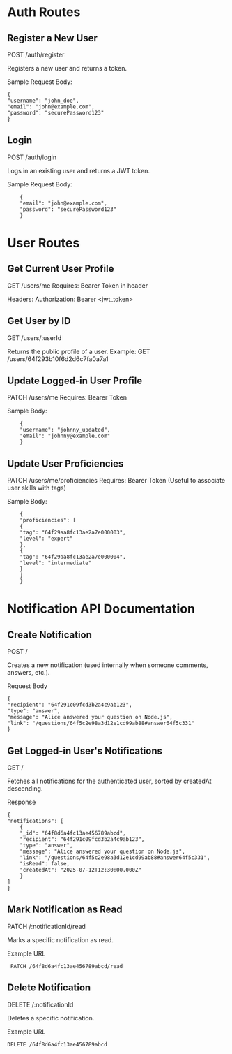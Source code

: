# Auth Routes

## Register a New User

POST /auth/register

Registers a new user and returns a token.

Sample Request Body:

    {
    "username": "john_doe",
    "email": "john@example.com",
    "password": "securePassword123"
    }

## Login

POST /auth/login

Logs in an existing user and returns a JWT token.

Sample Request Body:

        {
        "email": "john@example.com",
        "password": "securePassword123"
        }

# User Routes

## Get Current User Profile

GET /users/me
Requires: Bearer Token in header

Headers:
Authorization: Bearer <jwt_token>

## Get User by ID

GET /users/:userId

Returns the public profile of a user.
Example:
GET /users/64f293b10f6d2d6c7fa0a7a1

## Update Logged-in User Profile

PATCH /users/me
Requires: Bearer Token

Sample Body:

        {
        "username": "johnny_updated",
        "email": "johnny@example.com"
        }

## Update User Proficiencies

PATCH /users/me/proficiencies
Requires: Bearer Token
(Useful to associate user skills with tags)

Sample Body:

        {
        "proficiencies": [
        {
        "tag": "64f29aa8fc13ae2a7e000003",
        "level": "expert"
        },
        {
        "tag": "64f29aa8fc13ae2a7e000004",
        "level": "intermediate"
        }
        ]
        }


# Notification API Documentation

## Create Notification
POST /

Creates a new notification (used internally when someone comments, answers, etc.).

 Request Body

    {
    "recipient": "64f291c09fcd3b2a4c9ab123",
    "type": "answer",
    "message": "Alice answered your question on Node.js",
    "link": "/questions/64f5c2e98a3d12e1cd99ab88#answer64f5c331"
    }

## Get Logged-in User's Notifications
GET /

Fetches all notifications for the authenticated user, sorted by createdAt descending.

Response

    {
    "notifications": [
        {
        "_id": "64f8d6a4fc13ae456789abcd",
        "recipient": "64f291c09fcd3b2a4c9ab123",
        "type": "answer",
        "message": "Alice answered your question on Node.js",
        "link": "/questions/64f5c2e98a3d12e1cd99ab88#answer64f5c331",
        "isRead": false,
        "createdAt": "2025-07-12T12:30:00.000Z"
        }
    ]
    }


## Mark Notification as Read
PATCH /:notificationId/read

Marks a specific notification as read.

 Example URL

     PATCH /64f8d6a4fc13ae456789abcd/read

##  Delete Notification
DELETE /:notificationId

Deletes a specific notification.

 Example URL

    DELETE /64f8d6a4fc13ae456789abcd
